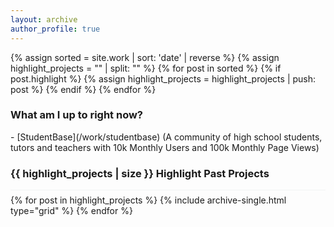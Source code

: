 ```yaml
---
layout: archive
author_profile: true
---
```


{% assign sorted = site.work | sort: 'date' | reverse %} {% assign
highlight_projects = "" | split: "" %} {% for post in sorted %} {% if
post.highlight %} {% assign highlight_projects = highlight_projects | push: post
%} {% endif %} {% endfor %}

<h3 class="archive__subtitle">
  What am I up to right now?
</h3>
- [StudentBase](/work/studentbase) (A community of high school students, tutors and teachers with 10k Monthly Users and 100k Monthly Page Views)

<h3 class="archive__subtitle" style="border-bottom: 0px">
  {{ highlight_projects | size }} Highlight Past Projects
</h3>
<div
  class="grid__wrapper"
  style="border-top:1px solid #f2f3f3; padding-top:0.5em"
>
  {% for post in highlight_projects %} {% include archive-single.html
  type="grid" %} {% endfor %}
</div>
